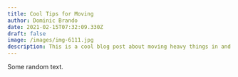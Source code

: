 ```yaml
---
title: Cool Tips for Moving
author: Dominic Brando
date: 2021-02-15T07:32:09.330Z
draft: false
image: /images/img-6111.jpg
description: This is a cool blog post about moving heavy things in and out of tight spaces.
---
```

Some random text.